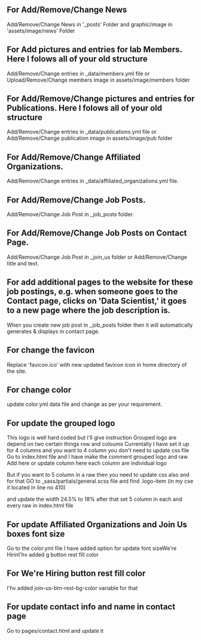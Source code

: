 ## For Add/Remove/Change News

Add/Remove/Change News in '\_posts' Folder and graphic/image in 'assets/image/news' Folder

## For Add pictures and entries for lab Members. Here I folows all of your old structure

Add/Remove/Change entries in \_data/members.yml file or Upload/Remove/Change members image in assets/image/members folder

## For Add/Remove/Change pictures and entries for Publications. Here I folows all of your old structure

Add/Remove/Change entries in \_data/publications.yml file or Add/Remove/Change publication image in assets/image/pub folder

## For Add/Remove/Change Affiliated Organizations.

Add/Remove/Change entries in \_data/affiliated_organizations.yml file.

## For Add/Remove/Change Job Posts.

Add/Remove/Change Job Post in \_job_posts folder.

## For Add/Remove/Change Job Posts on Contact Page.

Add/Remove/Change Job Post in \_join_us folder or Add/Remove/Change title and text.

## For add additional pages to the website for these job postings, e.g. when someone goes to the Contact page, clicks on 'Data Scientist,' it goes to a new page where the job description is.

When you create new job post in \_job_posts folder then it will automatically generates & displays in contact page.

## For change the favicon

Replace 'favicon.ico' with new updated favicon icon in home directory of the site.

## For change color

update color.yml data file and change as per your requirement.

## For update the grouped logo

This logo is well hard coded but I'll give instruction
Grouped logo are depend on two certain things row and coloums
Currentally I have set it up for 4 columns and you want to 4 column you don't need to update css file
Go to index.html file and I have make the comment grouped logo and raw
Add here or update column here each column are individual logo

But if you want to 5 column in a raw then you need to update css also and for that
GO to \_sass/partials/general.scss file and find .logo-item (in my cse it located in line no 410)

and update the width 24.5% to 18%
after that set 5 column in each and every raw in index.html file

## For update Affiliated Organizations and Join Us boxes font size
Go to the color.yml file I have added option for update font sizeWe're HirinI'hv added  g button rest fill color

## For We're Hiring button rest fill color
I'hv added  join-us-btn-rest-bg-color variable for that

## For update contact info and name in contact page
Go to pages/contact.html and update it